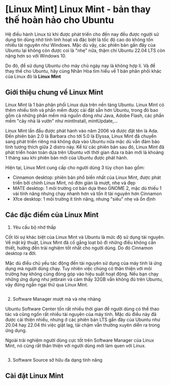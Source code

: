 # [Linux Mint] Linux Mint - bản thay thế hoàn hảo cho Ubuntu

Hệ điều hành Linux từ khi được phát triển cho đến nay đều được người sử dụng tin dùng nhờ tính linh hoạt và đặc biệt là tốc độ cao do không tốn nhiều tài nguyên như Windows. Mặc dù vậy, các phiên bản gần đây của Ubuntu lại không còn được coi là "nhẹ" nữa, thậm chí Ubuntu 22.04 LTS còn nặng hơn so với Windows 10.

Do đó, để sử dụng Ubuntu cho máy chủ ngày nay là không hợp lí. Và để thay thế cho Ubuntu, hãy cùng Nhân Hòa tìm hiểu về 1 bản phân phối khác của Linux đó là **Linux Mint**

## Giới thiệu chung về Linux Mint

Linux Mint là 1 bản phân phối Linux dựa trên nền tảng Ubuntu. Linux Mint có thêm nhiều tính và phần mềm được cài đặt sẵn hơn Ubuntu, trong đó bao gồm cả những phần mềm mã nguồn đóng như Java, Adobe Flash, các phần mềm "cây nhà lá vườn" như mintInstall, mintUpdate,...

Linux Mint lần đầu được phát hành vào năm 2006 và được đặt tên là Ada. Đến phiên bản 2.0 là Barbara cho tới 5.0 là Elyssa, Linux Mint đã chuyển sang phát triển riêng mà không dựa vào Ubuntu nữa mặc dù vẫn đảm bảo tính tương thích giữa 2 distro này. Kể từ các phiên bản sau đó, Linux Mint đã phát triển hoàn toàn dựa trên Ubuntu với thời gian đưa ra bản mới là khoảng 1 tháng sau khi phiên bản mới của Ubuntu được phát hành.

Hiện tại, Linux Mint cung cấp cho người dùng 3 tùy chọn bao gồm:
- Cinnamon desktop: phiên bản phổ biến nhất của Linux Mint, được phát triển bởi chính Linux Mint, nó đơn giản là mượt, nhẹ và đẹp
- MATE desktop: 1 môi trường cơ bản dựa theo GNOME 2, mặc dù thiếu 1 vài tính năng nhưng chạy nhanh hơn và tốn ít tài nguyên hơn Cinnamon
- Xfce desktop: 1 môi trường ít tính năng, nhưng "siêu" nhẹ và ổn định

## Các đặc điểm của Linux Mint

1. Yêu cầu bộ nhớ thấp

Cốt lõi sự khác biệt của Linux Mint và Ubuntu là mức độ sử dụng tài nguyên. Về mặt kỹ thuật, Linux Mint đã cố gắng loạt bỏ đi những điều không cần thiết, hướng đến trải nghiệm tốt nhất cho người dùng. Do đó Cinnamon desktop ra đời.

Mặc dù điều chủ yếu tác động đến tài nguyên sử dụng của máy tính là ứng dụng mà người dùng chạy. Tuy nhiên việc chúng có thân thiện với môi trường hay không cũng đóng góp vào hiệu suất hoạt động. Nếu bạn chạy những ứng dụng như jetbrain và cảm thấy 32GB vẫn không đủ trên Ubuntu, vậy đừng ngần ngại thử qua Linux Mint.

![]()

2. Software Manager mượt mà và nhẹ nhàng

Ubuntu Software Center tốn rất nhiều thời gian để người dùng có thể thao tác và cũng ngốn rất nhiều tài nguyên của máy tính. Mặc dù điều này đã được cải thiện nhiều, nhưng ở các phiên bản LTS gần đây của Ubuntu như 20.04 hay 22.04 thì việc giật lag, tải chậm vẫn thường xuyên diễn ra trong ứng dụng.

Ngoài trải nghiệm người dùng cực tốt trên Software Manager của Linux Mint, nó cũng rất thân thiện với người dùng mới làm quen với Linux.

![]()

3. Software Source sở hữu đa dạng tính năng


## Cài đặt Linux Mint